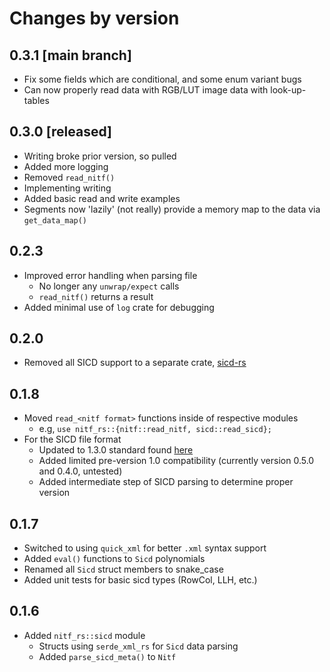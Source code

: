 # Changes by version

## 0.3.1 [main branch]
- Fix some fields which are conditional, and some enum variant bugs
- Can now properly read data with RGB/LUT image data with look-up-tables

## 0.3.0 [released]
- Writing broke prior version, so pulled
- Added more logging
- Removed `read_nitf()`
- Implementing writing
- Added basic read and write examples
- Segments now 'lazily' (not really) provide a memory map to the data via `get_data_map()`

## 0.2.3
- Improved error handling when parsing file
  - No longer any `unwrap/expect` calls
  - `read_nitf()` returns a result
- Added minimal use of `log` crate for debugging

## 0.2.0
- Removed all SICD support to a separate crate, [sicd-rs](https://crates.io/crates/sicd-rs)

## 0.1.8
- Moved `read_<nitf format>` functions inside of respective modules
  - e.g, `use nitf_rs::{nitf::read_nitf, sicd::read_sicd};`
- For the SICD file format
  - Updated to 1.3.0 standard found [here](https://nsgreg.nga.mil/doc/view?i=5381&month=6&day=25&year=2023)
  - Added limited pre-version 1.0 compatibility (currently version 0.5.0 and 0.4.0, untested)
  - Added intermediate step of SICD parsing to determine proper version
  
## 0.1.7
- Switched to using `quick_xml` for better `.xml` syntax support
- Added `eval()` functions to `Sicd` polynomials
- Renamed all `Sicd` struct members to snake_case
- Added unit tests for basic sicd types (RowCol, LLH, etc.)

## 0.1.6
- Added `nitf_rs::sicd` module
  - Structs using `serde_xml_rs` for `Sicd` data parsing
  - Added `parse_sicd_meta()` to `Nitf`

